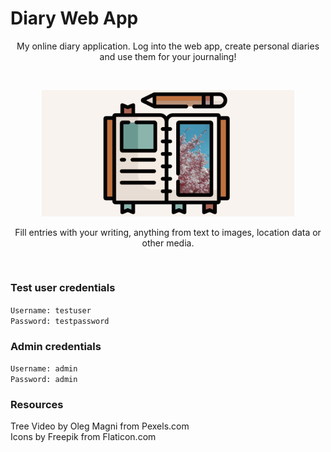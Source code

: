 # Diary Web App

<p align="center">My online diary application. Log into the web app, create personal diaries and use them for your journaling!</p>
<br>

<p align="center"><img src="./iconBackground.gif" alt="" width="80%" /><p>

<p align="center">Fill entries with your writing, anything from text to images, location data or other media.</p>
<br>

### Test user credentials

`Username: testuser`  
`Password: testpassword`

### Admin credentials

`Username: admin`  
`Password: admin`

### Resources

Tree Video by Oleg Magni from Pexels.com  
Icons by Freepik from Flaticon.com
